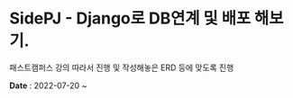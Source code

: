 # SidePJ - Django로 DB연계 및 배포 해보기.
패스트캠퍼스 강의 따라서 진행 및 작성해놓은 ERD 등에 맞도록 진행

**Date** : 2022-07-20 ~ 






